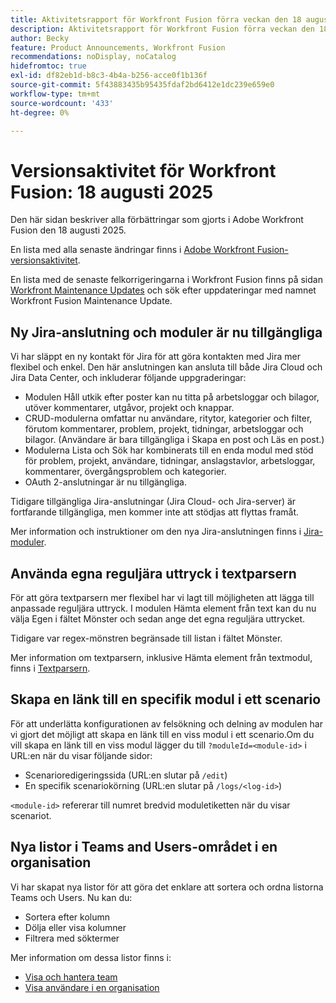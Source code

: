 ```yaml
---
title: Aktivitetsrapport för Workfront Fusion förra veckan den 18 augusti 2025
description: Aktivitetsrapport för Workfront Fusion förra veckan den 18 augusti 2025
author: Becky
feature: Product Announcements, Workfront Fusion
recommendations: noDisplay, noCatalog
hidefromtoc: true
exl-id: df82eb1d-b8c3-4b4a-b256-acce0f1b136f
source-git-commit: 5f43883435b95435fdaf2bd6412e1dc239e659e0
workflow-type: tm+mt
source-wordcount: '433'
ht-degree: 0%

---
```


# Versionsaktivitet för Workfront Fusion: 18 augusti 2025

Den här sidan beskriver alla förbättringar som gjorts i Adobe Workfront Fusion den 18 augusti 2025.

En lista med alla senaste ändringar finns i [Adobe Workfront Fusion-versionsaktivitet](/help/workfront-fusion/fusion-product-releases/fusion-release-activity.md).

En lista med de senaste felkorrigeringarna i Workfront Fusion finns på sidan [Workfront Maintenance Updates](https://experienceleague.adobe.com/en/docs/workfront-known-issues/releases/current-updates) och sök efter uppdateringar med namnet Workfront Fusion Maintenance Update.

## Ny Jira-anslutning och moduler är nu tillgängliga

Vi har släppt en ny kontakt för Jira för att göra kontakten med Jira mer flexibel och enkel. Den här anslutningen kan ansluta till både Jira Cloud och Jira Data Center, och inkluderar följande uppgraderingar:

* Modulen Håll utkik efter poster kan nu titta på arbetsloggar och bilagor, utöver kommentarer, utgåvor, projekt och knappar.
* CRUD-modulerna omfattar nu användare, ritytor, kategorier och filter, förutom kommentarer, problem, projekt, tidningar, arbetsloggar och bilagor. (Användare är bara tillgängliga i Skapa en post och Läs en post.)
* Modulerna Lista och Sök har kombinerats till en enda modul med stöd för problem, projekt, användare, tidningar, anslagstavlor, arbetsloggar, kommentarer, övergångsproblem och kategorier.
* OAuth 2-anslutningar är nu tillgängliga.

Tidigare tillgängliga Jira-anslutningar (Jira Cloud- och Jira-server) är fortfarande tillgängliga, men kommer inte att stödjas att flyttas framåt.

Mer information och instruktioner om den nya Jira-anslutningen finns i [Jira-moduler](/help/workfront-fusion/references/apps-and-modules/third-party-connectors/jira-modules-new.md).

## Använda egna reguljära uttryck i textparsern

För att göra textparsern mer flexibel har vi lagt till möjligheten att lägga till anpassade reguljära uttryck. I modulen Hämta element från text kan du nu välja Egen i fältet Mönster och sedan ange det egna reguljära uttrycket.

Tidigare var regex-mönstren begränsade till listan i fältet Mönster.

Mer information om textparsern, inklusive Hämta element från textmodul, finns i [Textparsern](/help/workfront-fusion/references/apps-and-modules/tools-and-transformers/text-parser.md).

## Skapa en länk till en specifik modul i ett scenario

För att underlätta konfigurationen av felsökning och delning av modulen har vi gjort det möjligt att skapa en länk till en viss modul i ett scenario.Om du vill skapa en länk till en viss modul lägger du till `?moduleId=<module-id>` i URL:en när du visar följande sidor:

* Scenarioredigeringssida (URL:en slutar på `/edit`)
* En specifik scenariokörning (URL:en slutar på `/logs/<log-id>`)

`<module-id>` refererar till numret bredvid moduletiketten när du visar scenariot.

## Nya listor i Teams and Users-området i en organisation

Vi har skapat nya listor för att göra det enklare att sortera och ordna listorna Teams och Users. Nu kan du:

* Sortera efter kolumn
* Dölja eller visa kolumner
* Filtrera med söktermer

Mer information om dessa listor finns i:

* [Visa och hantera team](/help/workfront-fusion/set-up-and-manage-workfront-fusion/set-up-and-manage-orgs-and-teams/manage-users-and-teams/view-and-manage-teams.md)
* [Visa användare i en organisation](/help/workfront-fusion/set-up-and-manage-workfront-fusion/set-up-and-manage-orgs-and-teams/manage-users-and-teams/view-users-in-an-org.md)
